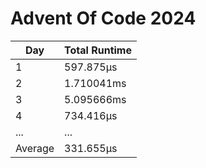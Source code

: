 # Advent Of Code 2024

| Day     | Total Runtime |
| ---     | ------------- |
| 1       | 597.875µs     |
| 2       | 1.710041ms    |
| 3       | 5.095666ms    |
| 4       | 734.416µs     |
| ...     | ...           |
| Average | 331.655µs     |

